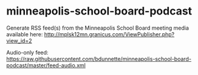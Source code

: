 # minneapolis-school-board-podcast

Generate RSS feed(s) from the Minneapolis School Board meeting media available here: http://mplsk12mn.granicus.com/ViewPublisher.php?view_id=2

Audio-only feed: https://raw.githubusercontent.com/bdunnette/minneapolis-school-board-podcast/master/feed-audio.xml
